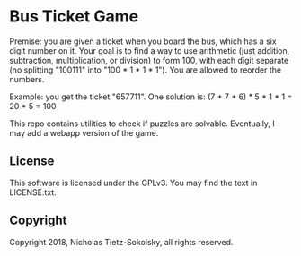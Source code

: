 # Bus Ticket Game

Premise: you are given a ticket when you board the bus, which has a six digit number on it.
Your goal is to find a way to use arithmetic (just addition, subtraction, multiplication, or division) to form 100, with each digit separate (no splitting "100111" into "100 * 1 * 1 * 1").
You are allowed to reorder the numbers.

Example: you get the ticket "657711". One solution is: (7 + 7 + 6) * 5 * 1 * 1 = 20 * 5 = 100

This repo contains utilities to check if puzzles are solvable. Eventually, I may add a webapp version of the game.

## License

This software is licensed under the GPLv3. You may find the text in LICENSE.txt.

## Copyright

Copyright 2018, Nicholas Tietz-Sokolsky, all rights reserved.

